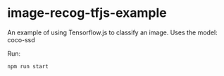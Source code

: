 # image-recog-tfjs-example
An example of using Tensorflow.js to classify an image. Uses the model: coco-ssd

Run:
```
npm run start
```